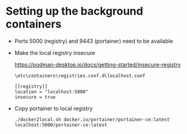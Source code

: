 # Setting up the background containers

- Ports 5000 (registry) and 9443 (portainer) need to be available

- Make the local registry insecure

    https://podman-desktop.io/docs/getting-started/insecure-registry

    `\etc\containers\registries.conf.d\localhost.conf`

    ```
    [[registry]]
    location = "localhost:5000"
    insecure = true
    ```

- Copy portainer to local registry

    ```shell
    ./docker2local.sh docker.io/portainer/portainer-ce:latest localhost:5000/portainer-ce:latest
    ```